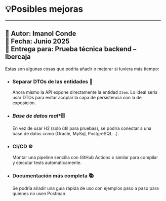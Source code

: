 # 💡Posibles mejoras 

---
👤 Autor: Imanol Conde  
📅 Fecha: Junio 2025  
📁 Entrega para: Prueba técnica backend – Ibercaja
---
Estas son algunas cosas que podría añadir o mejorar si tuviera más tiempo:

- ### **Separar DTOs de las entidades** 🧱
  Ahora mismo la API expone directamente la entidad `Item`. Lo ideal sería usar DTOs para evitar acoplar la capa de persistencia con la de exposición.

- ### *Base de datos real**🗄️
  En vez de usar H2 (solo útil para pruebas), se podría conectar a una base de datos como (Oracle, MySql, PostgreSQL...).

- ### **CI/CD** ⚙️
  Montar una pipeline sencilla con GitHub Actions o similar para compilar y ejecutar tests automáticamente.

- ### **Documentación más completa** 📚
  Se podría añadir una guía rápida de uso con ejemplos paso a paso para quienes no usen Postman.

